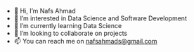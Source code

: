 - 👋 Hi, I’m Nafs Ahmad
- 👀 I’m interested in Data Science and Software Development
- 🌱 I’m currently learning Data Science
- 💞️ I’m looking to collaborate on projects
- 📫 You can reach me on nafsahmads@gmail.com

<!---
nafsahmad/nafsahmad is a ✨ special ✨ repository because its `README.md` (this file) appears on your GitHub profile.
You can click the Preview link to take a look at your changes.
--->
